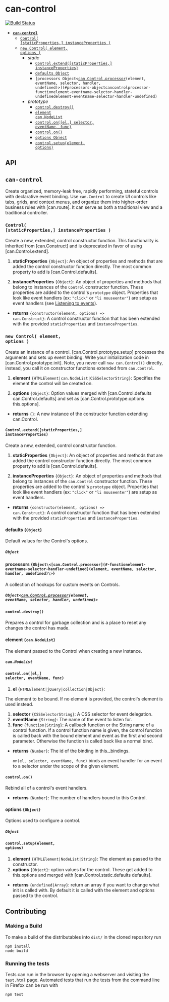 # can-control

[![Build Status](https://travis-ci.org/canjs/can-control.png?branch=master)](https://travis-ci.org/canjs/can-control)




- <code>[__can-control__ ](#can-control-)</code>
  - <code>[Control( [staticProperties,] instanceProperties )](#control-staticproperties-instanceproperties-)</code>
  - <code>[new Control( element, options )](#new-control-element-options-)</code>
    - _static_
      - <code>[Control.extend([staticProperties,] instanceProperties)](#controlextendstaticproperties-instanceproperties)</code>
      - <code>[defaults Object](#defaults-object)</code>
      - <code>[processors Object\<[can.Control.processor](#-functionelement-eventname-selector-handler-undefined)(element, eventName, selector, handler, undefined)\>](#processors-objectcancontrolprocessor-functionelement-eventname-selector-handler-undefinedelement-eventname-selector-handler-undefined)</code>
    - _prototype_
      - <code>[control.destroy()](#controldestroy)</code>
      - <code>[element can.NodeList](#element-cannodelist)</code>
      - <code>[control.on([el,] selector, eventName, func)](#controlonel-selector-eventname-func)</code>
      - <code>[control.on()](#controlon)</code>
      - <code>[options Object](#options-object)</code>
      - <code>[control.setup(element, options)](#controlsetupelement-options)</code>

## API


## <code>__can-control__ </code>
Create organized, memory-leak free, rapidly performing, stateful controls with declarative event binding. Use `can.Control` to create UI 
controls like tabs, grids, and context menus,
and organize them into higher-order business rules with
[can.route]. It can serve as both a traditional view and a traditional controller.



### <code>Control( [staticProperties,] instanceProperties )</code>


Create a new, extended, control constructor 
function. This functionality is inherited from [can.Construct] and is deprecated in favor of using 
[can.Control.extend]. 


1. __staticProperties__ <code>{Object}</code>:
  An object of properties and methods that are added the control constructor 
  function directly. The most common property to add is [can.Control.defaults].
  
1. __instanceProperties__ <code>{Object}</code>:
  An object of properties and methods that belong to 
  instances of the `Control` constructor function. These properties are added to the
  control's `prototype` object. Properties that
  look like event handlers (ex: `"click"` or `"li mouseenter"`) are setup
  as event handlers (see [Listening to events](#section_Listeningtoevents)).
  

- __returns__ <code>{constructor(element, options) => can.Construct}</code>:
  A control constructor function that has been
  extended with the provided `staticProperties` and `instanceProperties`.
  
  

### <code>new Control( element, options )</code>


Create an instance of a control. [can.Control.prototype.setup] processes
the arguments and sets up event binding. Write your initialization
code in [can.Control.prototype.init]. Note, you never call `new can.Control()` directly,
instead, you call it on constructor functions extended from `can.Control`.


1. __element__ <code>{HTMLElement|can.NodeList|CSSSelectorString}</code>:
  Specifies the element the control 
  will be created on.
  
1. __options__ <code>{Object}</code>:
  Option values merged with [can.Control.defaults can.Control.defaults]
  and set as [can.Control.prototype.options this.options].
  

- __returns__ <code>{}</code>:
  A new instance of the constructor function extending can.Control.
  

#### <code>Control.extend([staticProperties,] instanceProperties)</code>


Create a new, extended, control constructor 
function. 


1. __staticProperties__ <code>{Object}</code>:
  An object of properties and methods that are added the control constructor 
  function directly. The most common property to add is [can.Control.defaults].
  
1. __instanceProperties__ <code>{Object}</code>:
  An object of properties and methods that belong to 
  instances of the `can.Control` constructor function. These properties are added to the
  control's `prototype` object. Properties that
  look like event handlers (ex: `"click"` or `"li mouseenter"`) are setup
  as event handlers.
  

- __returns__ <code>{constructor(element, options) => can.Construct}</code>:
  A control constructor function that has been
  extended with the provided `staticProperties` and `instanceProperties`.
  
#### defaults `{Object}`

Default values for the Control's options. 



##### <code>Object</code>

#### processors `{Object\<[can.Control.processor](#-functionelement-eventname-selector-handler-undefined)(element, eventName, selector, handler, undefined)\>}`

A collection of hookups for custom events on Controls. 


##### <code>Object\<[can.Control.processor](#-functionelement-eventname-selector-handler-undefined)(element, eventName, selector, handler, undefined)\></code>


#### <code>control.destroy()</code>


Prepares a control for garbage collection and is a place to
reset any changes the control has made.

#### element `{can.NodeList}`

The element passed to the Control when creating a new instance. 



##### <code>can.NodeList</code>


#### <code>control.on([el,] selector, eventName, func)</code>


1. __el__ <code>{HTMLElement|jQuery|collection|Object}</code>:
  
  The element to be bound.  If no element is provided, the control's element is used instead.
1. __selector__ <code>{CSSSelectorString}</code>:
  A CSS selector for event delegation.
1. __eventName__ <code>{String}</code>:
  The name of the event to listen for.
1. __func__ <code>{function|String}</code>:
  A callback function or the String name of a control function.  If a control
  function name is given, the control function is called back with the bound element and event as the first
  and second parameter.  Otherwise the function is called back like a normal bind.

- __returns__ <code>{Number}</code>:
  The id of the binding in this._bindings.
  
  `on(el, selector, eventName, func)` binds an event handler for an event to a selector under the scope of the given element.
  

#### <code>control.on()</code>


Rebind all of a control's event handlers.


- __returns__ <code>{Number}</code>:
  The number of handlers bound to this Control.
  
#### options `{Object}`

Options used to configure a control. 



##### <code>Object</code>


#### <code>control.setup(element, options)</code>


1. __element__ <code>{HTMLElement|NodeList|String}</code>:
  The element as passed to the constructor.
1. __options__ <code>{Object}</code>:
  option values for the control.  These get added to
  this.options and merged with [can.Control.static.defaults defaults].

- __returns__ <code>{undefined|Array}</code>:
  return an array if you want to change what init is called with. By
  default it is called with the element and options passed to the control.
  
## Contributing

### Making a Build

To make a build of the distributables into `dist/` in the cloned repository run

```
npm install
node build
```

### Running the tests

Tests can run in the browser by opening a webserver and visiting the `test.html` page.
Automated tests that run the tests from the command line in Firefox can be run with

```
npm test
```

